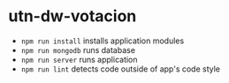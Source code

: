 # utn-dw-votacion

 - `npm run install` installs application modules
 - `npm run mongodb` runs database
 - `npm run server` runs application
 - `npm run lint` detects code outside of app's code style